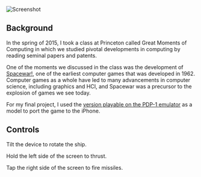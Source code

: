 ![Screenshot](https://github.com/dskang/spacewar/raw/master/img/simulator.png)

## Background

In the spring of 2015, I took a class at Princeton called Great Moments of Computing in which we studied pivotal developments in computing by reading seminal papers and patents.

One of the moments we discussed in the class was the development of [Spacewar!](http://en.wikipedia.org/wiki/Spacewar_%28video_game%29), one of the earliest computer games that was developed in 1962. Computer games as a whole have led to many advancements in computer science, including graphics and HCI, and Spacewar was a precursor to the explosion of games we see today.

For my final project, I used the [version playable on the PDP-1 emulator](http://spacewar.oversigma.com/html5/) as a model to port the game to the iPhone.

## Controls

Tilt the device to rotate the ship.

Hold the left side of the screen to thrust.

Tap the right side of the screen to fire missiles.
